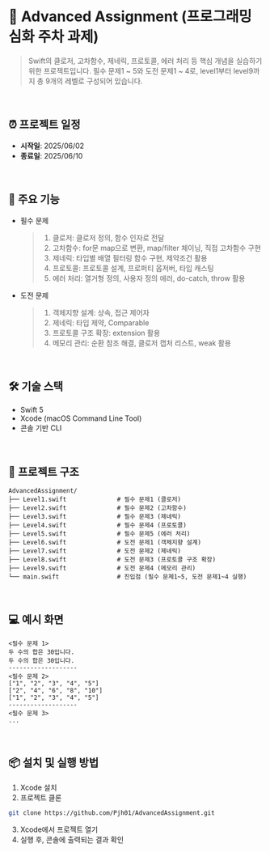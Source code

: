 # 🎯 Advanced Assignment (프로그래밍 심화 주차 과제)

> Swift의 클로저, 고차함수, 제네릭, 프로토콜, 에러 처리 등 핵심 개념을 실습하기 위한 프로젝트입니다.
필수 문제1 ~ 5와 도전 문제1 ~ 4로, level1부터 level9까지 총 9개의 레벨로 구성되어 있습니다.

<br>

## ⏰ 프로젝트 일정 
- **시작일**: 2025/06/02 
- **종료일**: 2025/06/10

<br>

## 📌 주요 기능
- 필수 문제
  > 1. 클로저: 클로저 정의, 함수 인자로 전달
  > 2. 고차함수: for문 map으로 변환, map/filter 체이닝, 직접 고차함수 구현
  > 3. 제네릭: 타입별 배열 필터링 함수 구현, 제약조건 활용
  > 4. 프로토콜: 프로토콜 설계, 프로퍼티 옵저버, 타입 캐스팅
  > 5. 에러 처리: 열거형 정의, 사용자 정의 에러, do-catch, throw 활용
- 도전 문제
  > 1. 객체지향 설계: 상속, 접근 제어자
  > 2. 제네릭: 타입 제약, Comparable
  > 3. 프로토콜 구조 확장: extension 활용
  > 4. 메모리 관리: 순환 참조 해결, 클로저 캡처 리스트, weak 활용

<br>

## 🛠 기술 스택
- Swift 5
- Xcode (macOS Command Line Tool)
- 콘솔 기반 CLI 

<br>

## 📂 프로젝트 구조
```
AdvancedAssignment/
├── Level1.swift              # 필수 문제1 (클로저)
├── Level2.swift              # 필수 문제2 (고차함수)
├── Level3.swift              # 필수 문제3 (제네릭)
├── Level4.swift              # 필수 문제4 (프로토콜)
├── Level5.swift              # 필수 문제5 (에러 처리)
├── Level6.swift              # 도전 문제1 (객체지향 설계)
├── Level7.swift              # 도전 문제2 (제네릭)
├── Level8.swift              # 도전 문제3 (프로토콜 구조 확장)
├── Level9.swift              # 도전 문제4 (메모리 관리)
└── main.swift                # 진입점 (필수 문제1~5, 도전 문제1~4 실행)
```

<br>

## 💻 예시 화면
```
<필수 문제 1>
두 수의 합은 30입니다.
두 수의 합은 30입니다.
-------------------
<필수 문제 2>
["1", "2", "3", "4", "5"]
["2", "4", "6", "8", "10"]
["1", "2", "3", "4", "5"]
-------------------
<필수 문제 3>
...
```

<br>

## 📦 설치 및 실행 방법
1. Xcode 설치
2. 프로젝트 클론
```bash
git clone https://github.com/Pjh01/AdvancedAssignment.git
```
3. Xcode에서 프로젝트 열기
4. 실행 후, 콘솔에 출력되는 결과 확인
